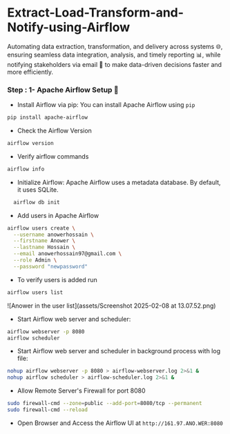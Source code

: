 # Extract-Load-Transform-and-Notify-using-Airflow
Automating data extraction, transformation, and delivery across systems 🌐, ensuring seamless data integration, analysis, and timely reporting 📊, while notifying stakeholders via email 📧 to make data-driven decisions faster and more efficiently.


### Step : 1- Apache Airflow Setup 🚀

- Install Airflow via pip:
You can install Apache Airflow using `pip`
```bash
pip install apache-airflow
```

- Check the Airflow Version
```bash
airflow version
```

- Verify airflow commands
```bash
airflow info
```

- Initialize Airflow:
Apache Airflow uses a metadata database. By default, it uses SQLite.
```bash
  airflow db init
```

- Add users in Apache Airflow
```bash
airflow users create \
  --username anowerhossain \
  --firstname Anower \
  --lastname Hossain \
  --email anowerhossain97@gmail.com \
  --role Admin \
  --password "newpassword"
```
- To verify users is added run

```bash
airflow users list
```
![Anower in the user list](assets/Screenshot 2025-02-08 at 13.07.52.png) 


- Start Airflow web server and scheduler:
```bash
airflow webserver -p 8080 
airflow scheduler
```

- Start Airflow web server and scheduler in background process with log file:
```bash
nohup airflow webserver -p 8080 > airflow-webserver.log 2>&1 &
nohup airflow scheduler > airflow-scheduler.log 2>&1 &
```

- Allow Remote Server's Firewall for port 8080
```bash
sudo firewall-cmd --zone=public --add-port=8080/tcp --permanent
sudo firewall-cmd --reload
```

- Open Browser and Access the Airflow UI at `http://161.97.ANO.WER:8080`
